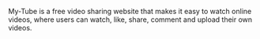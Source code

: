 My-Tube is a free video sharing website that makes it easy to watch online videos, where users can watch, like, share, comment and upload their own videos.
